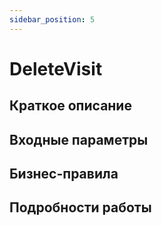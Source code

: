 ```yaml
---
sidebar_position: 5
---
```


# DeleteVisit

## Краткое описание

## Входные параметры

## Бизнес-правила

## Подробности работы